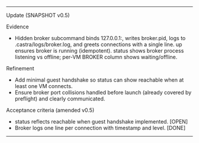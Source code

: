 
---
Update (SNAPSHOT v0.5)

Evidence
- Hidden broker subcommand binds 127.0.0.1:<port>, writes broker.pid, logs to .castra/logs/broker.log, and greets connections with a single line. up ensures broker is running (idempotent). status shows broker process listening vs offline; per-VM BROKER column shows waiting/offline.

Refinement
- Add minimal guest handshake so status can show reachable when at least one VM connects.
- Ensure broker port collisions handled before launch (already covered by preflight) and clearly communicated.

Acceptance criteria (amended v0.5)
- status reflects reachable when guest handshake implemented. [OPEN]
- Broker logs one line per connection with timestamp and level. [DONE]


---

